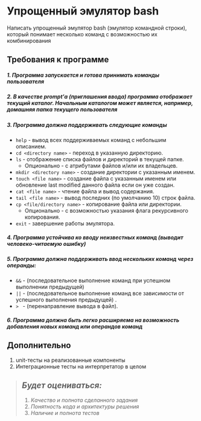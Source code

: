 # Упрощенный эмулятор bash

Написать упрощенный эмулятор bash (эмулятор командной строки), который понимает несколько команд с возможностью их комбинирования

## Требования к программе

##### 1. Программа запускается и готова принимать команды пользователя

##### 2. В качестве prompt'а (приглашения ввода) программа отображает текущий каталог. Начальным каталогом может является, например, домашняя папка текущего пользователя

##### 3. Программа должна поддерживать следующие команды

- `help` - вывод всех поддерживаемых команд с небольшим описанием.
- `cd <directory name>` - переход в указанную директорию.
- `ls` - отображение списка файлов и директорий в текущей папке. 
  - Опционально - с атрибутами файлов и/или их владельцев.
- `mkdir <directory name>` - создание директории с указанным именем.
- `touch <file name>` - создание файла с указанным именем или обновление last modified данного файла если он уже создан.
- `cat <file name>` - чтение файла и вывод содержания.
- `tail <file name>` - вывод последних (по умолчанию 10) строк файла.
- `cp <file/directory name>` - копирование файла или директории. 
  - Опционально - с возможностью указания флага рекурсивного копирования.
- `exit` - завершение работы эмулятора.

##### 4. Программа устойчива ко вводу неизвестных команд (выводит человеко-читаемую ошибку)

##### 5. Программа должна поддерживать ввод нескольких команд через операнды:

- `&&` - (последовательное выполнение команд при успешном выполнении предыдущей)
- `||` - (последовательное выполнение команд все зависимости от успешного выполнения предыдущей) .
- `> ` - (перенаправление вывода в файл).

##### 6. Программа должна быть легко расширяема на возможность добавления новых команд или операндов команд

## Дополнительно

1. unit-тесты на реализованные компоненты
2. Интеграционные тесты на интерпретатор в целом

> ## *Будет оцениваться:*
> 1. *Качество и полнота сделанного задания*
> 2. *Понятность кода и архитектуры решения*
> 3. *Наличие и полнота тестов*
